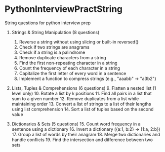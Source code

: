 # PythonInterviewPractString
String questions for python interview prep
1. Strings & String Manipulation (8 questions)
    1. Reverse a string without using slicing or built-in reversed()
    2. Check if two strings are anagrams
    3. Check if a string is a palindrome
    4. Remove duplicate characters from a string
    5. Find the first non-repeating character in a string
    6. Count the frequency of each character in a string
    7. Capitalize the first letter of every word in a sentence
    8. Implement a function to compress strings (e.g., "aaabb" → "a3b2")

2. Lists, Tuples & Comprehensions (6 questions)
    9. Flatten a nested list (1 level only)
    10. Rotate a list by k positions
    11. Find all pairs in a list that sum to a given number
    12. Remove duplicates from a list while maintaining order
    13. Convert a list of strings to a list of their lengths using list comprehension
    14. Sort a list of tuples based on the second value

3. Dictionaries & Sets (5 questions)
    15. Count word frequency in a sentence using a dictionary
    16. Invert a dictionary ({a:1, b:2} → {1:a, 2:b})
    17. Group a list of words by their anagram
    18. Merge two dictionaries and handle conflicts
    19. Find the intersection and difference between two sets
    